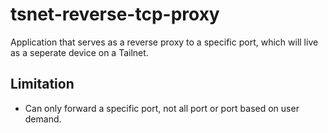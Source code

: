 # tsnet-reverse-tcp-proxy

Application that serves as a reverse proxy to a specific port, which will live as a seperate device on a Tailnet.

## Limitation
- Can only forward a specific port, not all port or port based on user demand.